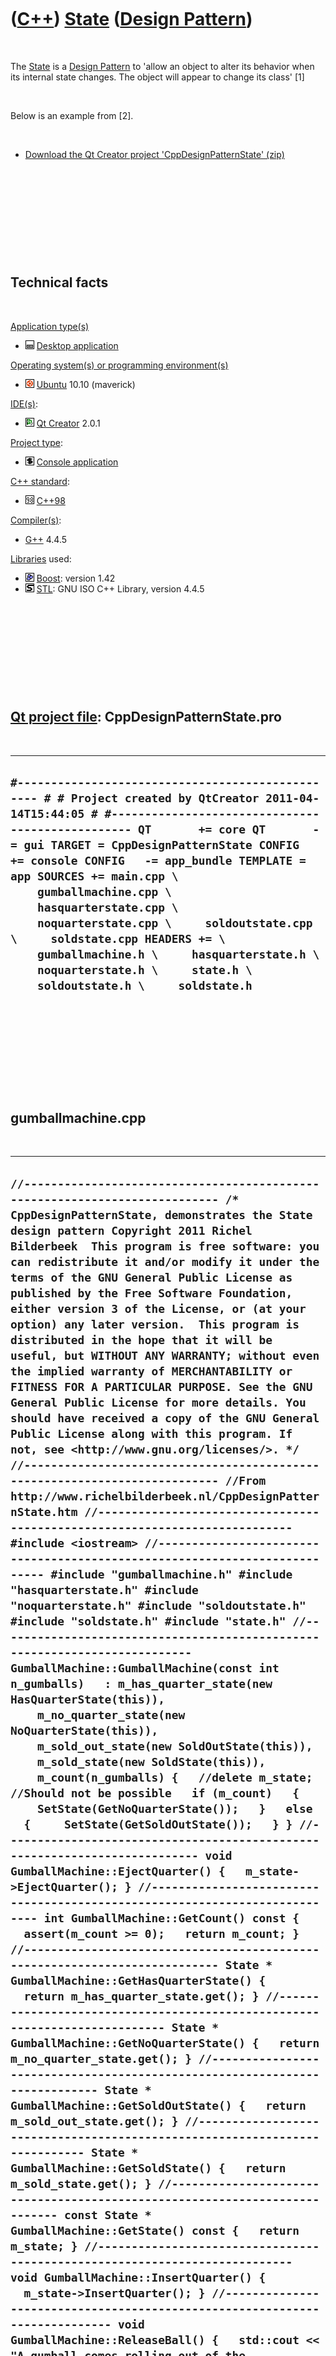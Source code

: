 
 

 

 

 

 

([C++](Cpp.md)) [State](CppDesignPatternState.md) ([Design Pattern](CppDesignPattern.md))
============================================================================================

 

The [State](CppDesignPatternState.md) is a [Design
Pattern](CppDesignPattern.md) to 'allow an object to alter its behavior
when its internal state changes. The object will appear to change its
class' \[1\]

 

Below is an example from \[2\].

 

-   [Download the Qt Creator project
    'CppDesignPatternState' (zip)](CppDesignPatternState.zip)

 

 

 

 

 

Technical facts
---------------

 

[Application type(s)](CppApplication.md)

-   ![Desktop](PicDesktop.png) [Desktop
    application](CppDesktopApplication.md)

[Operating system(s) or programming environment(s)](CppOs.md)

-   ![Ubuntu](PicUbuntu.png) [Ubuntu](CppUbuntu.md) 10.10 (maverick)

[IDE(s)](CppIde.md):

-   ![Qt Creator](PicQtCreator.png) [Qt Creator](CppQtCreator.md) 2.0.1

[Project type](CppQtProjectType.md):

-   ![console](PicConsole.png) [Console
    application](CppConsoleApplication.md)

[C++ standard](CppStandard.md):

-   ![C++98](PicCpp98.png) [C++98](Cpp98.md)

[Compiler(s)](CppCompiler.md):

-   [G++](CppGpp.md) 4.4.5

[Libraries](CppLibrary.md) used:

-   ![Boost](PicBoost.png) [Boost](CppBoost.md): version 1.42
-   ![STL](PicStl.png) [STL](CppStl.md): GNU ISO C++ Library, version
    4.4.5

 

 

 

 

 

[Qt project file](CppQtProjectFile.md): CppDesignPatternState.pro
------------------------------------------------------------------

 

  -----------------------------------------------------------------------------------------------------------------------------------------------------------------------------------------------------------------------------------------------------------------------------------------------------------------------------------------------------------------------------------------------------------------------------------------------------------------------------------------------------------------------------------------------------------------------------
  ` #------------------------------------------------- # # Project created by QtCreator 2011-04-14T15:44:05 # #------------------------------------------------- QT       += core QT       -= gui TARGET = CppDesignPatternState CONFIG   += console CONFIG   -= app_bundle TEMPLATE = app SOURCES += main.cpp \     gumballmachine.cpp \     hasquarterstate.cpp \     noquarterstate.cpp \     soldoutstate.cpp \     soldstate.cpp HEADERS += \     gumballmachine.h \     hasquarterstate.h \     noquarterstate.h \     state.h \     soldoutstate.h \     soldstate.h `
  -----------------------------------------------------------------------------------------------------------------------------------------------------------------------------------------------------------------------------------------------------------------------------------------------------------------------------------------------------------------------------------------------------------------------------------------------------------------------------------------------------------------------------------------------------------------------------

 

 

 

 

 

gumballmachine.cpp
------------------

 

  --------------------------------------------------------------------------------------------------------------------------------------------------------------------------------------------------------------------------------------------------------------------------------------------------------------------------------------------------------------------------------------------------------------------------------------------------------------------------------------------------------------------------------------------------------------------------------------------------------------------------------------------------------------------------------------------------------------------------------------------------------------------------------------------------------------------------------------------------------------------------------------------------------------------------------------------------------------------------------------------------------------------------------------------------------------------------------------------------------------------------------------------------------------------------------------------------------------------------------------------------------------------------------------------------------------------------------------------------------------------------------------------------------------------------------------------------------------------------------------------------------------------------------------------------------------------------------------------------------------------------------------------------------------------------------------------------------------------------------------------------------------------------------------------------------------------------------------------------------------------------------------------------------------------------------------------------------------------------------------------------------------------------------------------------------------------------------------------------------------------------------------------------------------------------------------------------------------------------------------------------------------------------------------------------------------------------------------------------------------------------------------------------------------------------------------------------------------------------------------------------------------------------------------------------------------------------------------------------------------------------------------------------------------------------------------------------------------------------------------------------------------------------------------------------------------------------------------------------------------------------------------------------------------------------------------------------------------------------------------------------------------------------------------------------------------------------------------------------------------------------------------------------------------------------------------------------------------------------------------------------------------------------------------------------------------------------------------------------------------------------------------------------------------------------------------------------------------------------------------------------------------------------------------------------------------------------------------------------------------------------------------------------------------------------------------------------------------------------------------------------------------------------------------------------------------------------------------------------------------------------------------------------------------------------------------------------------------------------------------------------------------------------------------------------------------------------------------------------------------------------------------------------------------------------------------------------------------------------------------------------------------------------------------------------------------------------------------------------------------------------------------------------------------------------------------------------------------------------------------------------------------------------------------------------------------------------------------------------------------------------------------------------------------------------------------------------------------------------------------------------------------
  ` //--------------------------------------------------------------------------- /* CppDesignPatternState, demonstrates the State design pattern Copyright 2011 Richel Bilderbeek  This program is free software: you can redistribute it and/or modify it under the terms of the GNU General Public License as published by the Free Software Foundation, either version 3 of the License, or (at your option) any later version.  This program is distributed in the hope that it will be useful, but WITHOUT ANY WARRANTY; without even the implied warranty of MERCHANTABILITY or FITNESS FOR A PARTICULAR PURPOSE. See the GNU General Public License for more details. You should have received a copy of the GNU General Public License along with this program. If not, see <http://www.gnu.org/licenses/>. */ //--------------------------------------------------------------------------- //From http://www.richelbilderbeek.nl/CppDesignPatternState.htm //--------------------------------------------------------------------------- #include <iostream> //--------------------------------------------------------------------------- #include "gumballmachine.h" #include "hasquarterstate.h" #include "noquarterstate.h" #include "soldoutstate.h" #include "soldstate.h" #include "state.h" //--------------------------------------------------------------------------- GumballMachine::GumballMachine(const int n_gumballs)   : m_has_quarter_state(new HasQuarterState(this)),     m_no_quarter_state(new NoQuarterState(this)),     m_sold_out_state(new SoldOutState(this)),     m_sold_state(new SoldState(this)),     m_count(n_gumballs) {   //delete m_state; //Should not be possible   if (m_count)   {     SetState(GetNoQuarterState());   }   else   {     SetState(GetSoldOutState());   } } //--------------------------------------------------------------------------- void GumballMachine::EjectQuarter() {   m_state->EjectQuarter(); } //--------------------------------------------------------------------------- int GumballMachine::GetCount() const {   assert(m_count >= 0);   return m_count; } //--------------------------------------------------------------------------- State * GumballMachine::GetHasQuarterState() {   return m_has_quarter_state.get(); } //--------------------------------------------------------------------------- State * GumballMachine::GetNoQuarterState() {   return m_no_quarter_state.get(); } //--------------------------------------------------------------------------- State * GumballMachine::GetSoldOutState() {   return m_sold_out_state.get(); } //--------------------------------------------------------------------------- State * GumballMachine::GetSoldState() {   return m_sold_state.get(); } //--------------------------------------------------------------------------- const State * GumballMachine::GetState() const {   return m_state; } //--------------------------------------------------------------------------- void GumballMachine::InsertQuarter() {   m_state->InsertQuarter(); } //--------------------------------------------------------------------------- void GumballMachine::ReleaseBall() {   std::cout << "A gumball comes rolling out of the solt...\n";   --m_count;   assert(m_count >= 0); } //--------------------------------------------------------------------------- void GumballMachine::SetState(State * const state) {   assert(state);   //No need to delete the old m_state, this is done   //by the boost::scoped_ptr's   m_state = state; } //--------------------------------------------------------------------------- void GumballMachine::TurnCrank() {   m_state->TurnCrank(); } //--------------------------------------------------------------------------- std::ostream& operator<<(std::ostream& os, const GumballMachine& gumballMachine) {   os     << "Mighty Gumball, Inc.\n"     << "C++-enabled Standing Gumball Model #2004\n"     << "Inventory: " << gumballMachine.GetCount()     << " gumballs\n"     << gumballMachine.GetState()->GetDescription()     << '\n';   return os; } //--------------------------------------------------------------------------- std::ostream& operator<<(std::ostream& os, const GumballMachine * const gumballMachine) {   assert(gumballMachine);   return operator<<(os,*gumballMachine); } //--------------------------------------------------------------------------- std::ostream& operator<<(std::ostream& os, const boost::scoped_ptr<GumballMachine>& gumballMachine) {   assert(gumballMachine);   return operator<<(os,gumballMachine.get()); } //---------------------------------------------------------------------------  `
  --------------------------------------------------------------------------------------------------------------------------------------------------------------------------------------------------------------------------------------------------------------------------------------------------------------------------------------------------------------------------------------------------------------------------------------------------------------------------------------------------------------------------------------------------------------------------------------------------------------------------------------------------------------------------------------------------------------------------------------------------------------------------------------------------------------------------------------------------------------------------------------------------------------------------------------------------------------------------------------------------------------------------------------------------------------------------------------------------------------------------------------------------------------------------------------------------------------------------------------------------------------------------------------------------------------------------------------------------------------------------------------------------------------------------------------------------------------------------------------------------------------------------------------------------------------------------------------------------------------------------------------------------------------------------------------------------------------------------------------------------------------------------------------------------------------------------------------------------------------------------------------------------------------------------------------------------------------------------------------------------------------------------------------------------------------------------------------------------------------------------------------------------------------------------------------------------------------------------------------------------------------------------------------------------------------------------------------------------------------------------------------------------------------------------------------------------------------------------------------------------------------------------------------------------------------------------------------------------------------------------------------------------------------------------------------------------------------------------------------------------------------------------------------------------------------------------------------------------------------------------------------------------------------------------------------------------------------------------------------------------------------------------------------------------------------------------------------------------------------------------------------------------------------------------------------------------------------------------------------------------------------------------------------------------------------------------------------------------------------------------------------------------------------------------------------------------------------------------------------------------------------------------------------------------------------------------------------------------------------------------------------------------------------------------------------------------------------------------------------------------------------------------------------------------------------------------------------------------------------------------------------------------------------------------------------------------------------------------------------------------------------------------------------------------------------------------------------------------------------------------------------------------------------------------------------------------------------------------------------------------------------------------------------------------------------------------------------------------------------------------------------------------------------------------------------------------------------------------------------------------------------------------------------------------------------------------------------------------------------------------------------------------------------------------------------------------------------------------------------------------------------

 

 

 

 

 

gumballmachine.h
----------------

 

  ------------------------------------------------------------------------------------------------------------------------------------------------------------------------------------------------------------------------------------------------------------------------------------------------------------------------------------------------------------------------------------------------------------------------------------------------------------------------------------------------------------------------------------------------------------------------------------------------------------------------------------------------------------------------------------------------------------------------------------------------------------------------------------------------------------------------------------------------------------------------------------------------------------------------------------------------------------------------------------------------------------------------------------------------------------------------------------------------------------------------------------------------------------------------------------------------------------------------------------------------------------------------------------------------------------------------------------------------------------------------------------------------------------------------------------------------------------------------------------------------------------------------------------------------------------------------------------------------------------------------------------------------------------------------------------------------------------------------------------------------------------------------------------------------------------------------------------------------------------------------------------------------------------------------------------------------------------------------------------------------------------------------------------------------------------------------------------------------------------------------------------------------------------------------------------------------------------------------------------------------------------------------------------------------------------------------------------------------------------------------------------------------------------------------------------------------------------------------------------------------------------------------------------------------------------------------------------------------------------------------------------------------------------------------------------------------------------------------------------------------------------------------------------------------------------------------------------------------------------------------------------------------------------------
  ` //--------------------------------------------------------------------------- /* CppDesignPatternState, demonstrates the State design pattern Copyright 2011 Richel Bilderbeek  This program is free software: you can redistribute it and/or modify it under the terms of the GNU General Public License as published by the Free Software Foundation, either version 3 of the License, or (at your option) any later version.  This program is distributed in the hope that it will be useful, but WITHOUT ANY WARRANTY; without even the implied warranty of MERCHANTABILITY or FITNESS FOR A PARTICULAR PURPOSE. See the GNU General Public License for more details. You should have received a copy of the GNU General Public License along with this program. If not, see <http://www.gnu.org/licenses/>. */ //--------------------------------------------------------------------------- //From http://www.richelbilderbeek.nl/CppDesignPatternState.htm //--------------------------------------------------------------------------- #ifndef GUMBALLMACHINE_H #define GUMBALLMACHINE_H //--------------------------------------------------------------------------- #include <iosfwd> //--------------------------------------------------------------------------- #include <boost/checked_delete.hpp> #include <boost/scoped_ptr.hpp> //--------------------------------------------------------------------------- struct State; //--------------------------------------------------------------------------- struct GumballMachine {   GumballMachine(const int n_gumballs = 0);    void EjectQuarter();   void InsertQuarter();   void TurnCrank();   void ReleaseBall();    int GetCount() const;    //State machinery   State * GetNoQuarterState();   State * GetHasQuarterState();   State * GetSoldOutState();   State * GetSoldState();   const State * GetState() const;   void SetState(State * const state);    private:   virtual ~GumballMachine() {}   //Do not forget the template brackets, as stated in   //Herb Sutter. Exceptional C++ style. 2005. ISBN: 0-201-76042-8. Item 8: 'Befriending templates'.   friend void boost::checked_delete<>(GumballMachine* x);    boost::scoped_ptr<State> m_has_quarter_state;   boost::scoped_ptr<State> m_no_quarter_state;   boost::scoped_ptr<State> m_sold_out_state;   boost::scoped_ptr<State> m_sold_state;   State * m_state;   int m_count; }; //--------------------------------------------------------------------------- std::ostream& operator<<(std::ostream& os, const GumballMachine& gumballMachine); std::ostream& operator<<(std::ostream& os, const GumballMachine * const gumballMachine); std::ostream& operator<<(std::ostream& os, const boost::scoped_ptr<GumballMachine>& gumballMachine); //--------------------------------------------------------------------------- #endif // GUMBALLMACHINE_H `
  ------------------------------------------------------------------------------------------------------------------------------------------------------------------------------------------------------------------------------------------------------------------------------------------------------------------------------------------------------------------------------------------------------------------------------------------------------------------------------------------------------------------------------------------------------------------------------------------------------------------------------------------------------------------------------------------------------------------------------------------------------------------------------------------------------------------------------------------------------------------------------------------------------------------------------------------------------------------------------------------------------------------------------------------------------------------------------------------------------------------------------------------------------------------------------------------------------------------------------------------------------------------------------------------------------------------------------------------------------------------------------------------------------------------------------------------------------------------------------------------------------------------------------------------------------------------------------------------------------------------------------------------------------------------------------------------------------------------------------------------------------------------------------------------------------------------------------------------------------------------------------------------------------------------------------------------------------------------------------------------------------------------------------------------------------------------------------------------------------------------------------------------------------------------------------------------------------------------------------------------------------------------------------------------------------------------------------------------------------------------------------------------------------------------------------------------------------------------------------------------------------------------------------------------------------------------------------------------------------------------------------------------------------------------------------------------------------------------------------------------------------------------------------------------------------------------------------------------------------------------------------------------------------------------

 

 

 

 

 

hasquarterstate.cpp
-------------------

 

  ----------------------------------------------------------------------------------------------------------------------------------------------------------------------------------------------------------------------------------------------------------------------------------------------------------------------------------------------------------------------------------------------------------------------------------------------------------------------------------------------------------------------------------------------------------------------------------------------------------------------------------------------------------------------------------------------------------------------------------------------------------------------------------------------------------------------------------------------------------------------------------------------------------------------------------------------------------------------------------------------------------------------------------------------------------------------------------------------------------------------------------------------------------------------------------------------------------------------------------------------------------------------------------------------------------------------------------------------------------------------------------------------------------------------------------------------------------------------------------------------------------------------------------------------------------------------------------------------------------------------------------------------------------------------------------------------------------------------------------------------------------------------------------------------------------------------------------------------------------------------------------------------------------------------------------------------------------------------------------------------------------------------------------------------------------------------------------------------------------------------------------------------------------------------------------------------------------------------------------------------------------------------------------------------------------------------------------------------------------------------------------------------------------------------------------------------------------------------------------------------------------------------------------------------------------------------------------------------------------------------------------------------------
  ` //--------------------------------------------------------------------------- /* CppDesignPatternState, demonstrates the State design pattern Copyright 2011 Richel Bilderbeek  This program is free software: you can redistribute it and/or modify it under the terms of the GNU General Public License as published by the Free Software Foundation, either version 3 of the License, or (at your option) any later version.  This program is distributed in the hope that it will be useful, but WITHOUT ANY WARRANTY; without even the implied warranty of MERCHANTABILITY or FITNESS FOR A PARTICULAR PURPOSE. See the GNU General Public License for more details. You should have received a copy of the GNU General Public License along with this program. If not, see <http://www.gnu.org/licenses/>. */ //--------------------------------------------------------------------------- //From http://www.richelbilderbeek.nl/CppDesignPatternState.htm //--------------------------------------------------------------------------- #include <cassert> #include <iostream> //--------------------------------------------------------------------------- #include "gumballmachine.h" #include "hasquarterstate.h" //--------------------------------------------------------------------------- HasQuarterState::HasQuarterState(GumballMachine * gummballMachine)   : m_gumballMachine(gummballMachine) {   assert(m_gumballMachine);   //delete m_gumballMachine; //Should not be possible } //--------------------------------------------------------------------------- void HasQuarterState::Dispense() {   std::cout << "No gummball dispensed\n"; } //--------------------------------------------------------------------------- void HasQuarterState::EjectQuarter() {   std::cout << "Quarter returned\n";   //Change the state   m_gumballMachine->SetState(     m_gumballMachine->GetNoQuarterState()); } //--------------------------------------------------------------------------- const std::string HasQuarterState::GetDescription() const {   return "The machine has had a quarter inserted"; } //--------------------------------------------------------------------------- void HasQuarterState::InsertQuarter() {   std::cout << "You can insert another quarter\n"; } //--------------------------------------------------------------------------- void HasQuarterState::TurnCrank() {   std::cout << "You turned...\n";   //Change the state   m_gumballMachine->SetState(     m_gumballMachine->GetSoldState()); } //--------------------------------------------------------------------------- `
  ----------------------------------------------------------------------------------------------------------------------------------------------------------------------------------------------------------------------------------------------------------------------------------------------------------------------------------------------------------------------------------------------------------------------------------------------------------------------------------------------------------------------------------------------------------------------------------------------------------------------------------------------------------------------------------------------------------------------------------------------------------------------------------------------------------------------------------------------------------------------------------------------------------------------------------------------------------------------------------------------------------------------------------------------------------------------------------------------------------------------------------------------------------------------------------------------------------------------------------------------------------------------------------------------------------------------------------------------------------------------------------------------------------------------------------------------------------------------------------------------------------------------------------------------------------------------------------------------------------------------------------------------------------------------------------------------------------------------------------------------------------------------------------------------------------------------------------------------------------------------------------------------------------------------------------------------------------------------------------------------------------------------------------------------------------------------------------------------------------------------------------------------------------------------------------------------------------------------------------------------------------------------------------------------------------------------------------------------------------------------------------------------------------------------------------------------------------------------------------------------------------------------------------------------------------------------------------------------------------------------------------------------------

 

 

 

 

 

hasquarterstate.h
-----------------

 

  -----------------------------------------------------------------------------------------------------------------------------------------------------------------------------------------------------------------------------------------------------------------------------------------------------------------------------------------------------------------------------------------------------------------------------------------------------------------------------------------------------------------------------------------------------------------------------------------------------------------------------------------------------------------------------------------------------------------------------------------------------------------------------------------------------------------------------------------------------------------------------------------------------------------------------------------------------------------------------------------------------------------------------------------------------------------------------------------------------------------------------------------------------------------------------------------------------------------------------------------------------------------------------------------------------------------------------------------------------------------------------------------------------------------------------------------------------------------------------------------------------------------------------------------------------------------------------------------------------------------------------------------------------------------------------------------------------------------------------------------------------------------------------------------
  ` //--------------------------------------------------------------------------- /* CppDesignPatternState, demonstrates the State design pattern Copyright 2011 Richel Bilderbeek  This program is free software: you can redistribute it and/or modify it under the terms of the GNU General Public License as published by the Free Software Foundation, either version 3 of the License, or (at your option) any later version.  This program is distributed in the hope that it will be useful, but WITHOUT ANY WARRANTY; without even the implied warranty of MERCHANTABILITY or FITNESS FOR A PARTICULAR PURPOSE. See the GNU General Public License for more details. You should have received a copy of the GNU General Public License along with this program. If not, see <http://www.gnu.org/licenses/>. */ //--------------------------------------------------------------------------- //From http://www.richelbilderbeek.nl/CppDesignPatternState.htm //--------------------------------------------------------------------------- #ifndef HASQUARTERSTATE_H #define HASQUARTERSTATE_H //--------------------------------------------------------------------------- #include "state.h" //--------------------------------------------------------------------------- struct GumballMachine; //--------------------------------------------------------------------------- struct HasQuarterState : public State {   HasQuarterState(GumballMachine * gummballMachine);   void Dispense();   void EjectQuarter();   const std::string GetDescription() const;   void InsertQuarter();   void TurnCrank();    GumballMachine * const m_gumballMachine; }; //--------------------------------------------------------------------------- #endif // HASQUARTERSTATE_H `
  -----------------------------------------------------------------------------------------------------------------------------------------------------------------------------------------------------------------------------------------------------------------------------------------------------------------------------------------------------------------------------------------------------------------------------------------------------------------------------------------------------------------------------------------------------------------------------------------------------------------------------------------------------------------------------------------------------------------------------------------------------------------------------------------------------------------------------------------------------------------------------------------------------------------------------------------------------------------------------------------------------------------------------------------------------------------------------------------------------------------------------------------------------------------------------------------------------------------------------------------------------------------------------------------------------------------------------------------------------------------------------------------------------------------------------------------------------------------------------------------------------------------------------------------------------------------------------------------------------------------------------------------------------------------------------------------------------------------------------------------------------------------------------------------

 

 

 

 

 

main.cpp
--------

 

  ----------------------------------------------------------------------------------------------------------------------------------------------------------------------------------------------------------------------------------------------------------------------------------------------------------------------------------------------------------------------------------------------------------------------------------------------------------------------------------------------------------------------------------------------------------------------------------------------------------------------------------------------------------------------------------------------------------------------------------------------------------------------------------------------------------------------------------------------------------------------------------------------------------------------------------------------------------------------------------------------------------------------------------------------------------------------------------------------------------------------------------------------------------------------------------------------------------------------------------------------------------------------------------------------------------------------------------------------------------------------------------------------------------------------------------------------------------------------------------------------------------------------------------------------------------------------------------------------------------------------------------------------------------------------------------------------------------------------------------------------------------------------------------------------------------------------------------------------------------------------------------------------------------------------------------------------------------------------------------------------------------------------------------------------------
  ` //--------------------------------------------------------------------------- /* CppDesignPatternState, demonstrates the State design pattern Copyright 2011 Richel Bilderbeek  This program is free software: you can redistribute it and/or modify it under the terms of the GNU General Public License as published by the Free Software Foundation, either version 3 of the License, or (at your option) any later version.  This program is distributed in the hope that it will be useful, but WITHOUT ANY WARRANTY; without even the implied warranty of MERCHANTABILITY or FITNESS FOR A PARTICULAR PURPOSE. See the GNU General Public License for more details. You should have received a copy of the GNU General Public License along with this program. If not, see <http://www.gnu.org/licenses/>. */ //--------------------------------------------------------------------------- //From http://www.richelbilderbeek.nl/CppDesignPatternState.htm //--------------------------------------------------------------------------- #include <cassert> #include <iostream> //--------------------------------------------------------------------------- #include <boost/scoped_ptr.hpp> //--------------------------------------------------------------------------- #include "state.h" #include "gumballmachine.h" //--------------------------------------------------------------------------- int main() {   boost::scoped_ptr<GumballMachine> gumballMachine(     new GumballMachine(5));    //delete gumballMachine.get(); //Should not be possible   assert(gumballMachine);    std::cout << '\n' << gumballMachine << '\n';    gumballMachine->InsertQuarter();   gumballMachine->TurnCrank();    std::cout << '\n' << gumballMachine << '\n';    gumballMachine->InsertQuarter();   gumballMachine->TurnCrank();   gumballMachine->InsertQuarter();   gumballMachine->TurnCrank();    std::cout << '\n' << gumballMachine << '\n'; } //---------------------------------------------------------------------------  `
  ----------------------------------------------------------------------------------------------------------------------------------------------------------------------------------------------------------------------------------------------------------------------------------------------------------------------------------------------------------------------------------------------------------------------------------------------------------------------------------------------------------------------------------------------------------------------------------------------------------------------------------------------------------------------------------------------------------------------------------------------------------------------------------------------------------------------------------------------------------------------------------------------------------------------------------------------------------------------------------------------------------------------------------------------------------------------------------------------------------------------------------------------------------------------------------------------------------------------------------------------------------------------------------------------------------------------------------------------------------------------------------------------------------------------------------------------------------------------------------------------------------------------------------------------------------------------------------------------------------------------------------------------------------------------------------------------------------------------------------------------------------------------------------------------------------------------------------------------------------------------------------------------------------------------------------------------------------------------------------------------------------------------------------------------------

 

 

 

 

 

noquarterstate.cpp
------------------

 

  --------------------------------------------------------------------------------------------------------------------------------------------------------------------------------------------------------------------------------------------------------------------------------------------------------------------------------------------------------------------------------------------------------------------------------------------------------------------------------------------------------------------------------------------------------------------------------------------------------------------------------------------------------------------------------------------------------------------------------------------------------------------------------------------------------------------------------------------------------------------------------------------------------------------------------------------------------------------------------------------------------------------------------------------------------------------------------------------------------------------------------------------------------------------------------------------------------------------------------------------------------------------------------------------------------------------------------------------------------------------------------------------------------------------------------------------------------------------------------------------------------------------------------------------------------------------------------------------------------------------------------------------------------------------------------------------------------------------------------------------------------------------------------------------------------------------------------------------------------------------------------------------------------------------------------------------------------------------------------------------------------------------------------------------------------------------------------------------------------------------------------------------------------------------------------------------------------------------------------------------------------------------------------------------------------------------------------------------------------------------------------------------------------------------------------------------------------------------------------------------------------------------------------------------------------------------------------------------------------
  ` //--------------------------------------------------------------------------- /* CppDesignPatternState, demonstrates the State design pattern Copyright 2011 Richel Bilderbeek  This program is free software: you can redistribute it and/or modify it under the terms of the GNU General Public License as published by the Free Software Foundation, either version 3 of the License, or (at your option) any later version.  This program is distributed in the hope that it will be useful, but WITHOUT ANY WARRANTY; without even the implied warranty of MERCHANTABILITY or FITNESS FOR A PARTICULAR PURPOSE. See the GNU General Public License for more details. You should have received a copy of the GNU General Public License along with this program. If not, see <http://www.gnu.org/licenses/>. */ //--------------------------------------------------------------------------- //From http://www.richelbilderbeek.nl/CppDesignPatternState.htm //--------------------------------------------------------------------------- #include <cassert> #include <iostream> //--------------------------------------------------------------------------- #include "gumballmachine.h" #include "noquarterstate.h" //--------------------------------------------------------------------------- NoQuarterState::NoQuarterState(GumballMachine * gummballMachine)   : m_gumballMachine(gummballMachine) {   assert(m_gumballMachine);   //delete m_gumballMachine; //Should not be possible } //--------------------------------------------------------------------------- void NoQuarterState::Dispense() {   std::cout << "You need to pay first\n"; } //--------------------------------------------------------------------------- void NoQuarterState::EjectQuarter() {   std::cout << "You haven\'t inserted a quarter\n"; } //--------------------------------------------------------------------------- const std::string NoQuarterState::GetDescription() const {   return "The gumballmachine has gumballs in it, but no quarter inserted"; } //--------------------------------------------------------------------------- void NoQuarterState::InsertQuarter() {   std::cout << "You inserted a quarter\n";   //Change the state   m_gumballMachine->SetState(     m_gumballMachine->GetHasQuarterState()); } //--------------------------------------------------------------------------- void NoQuarterState::TurnCrank() {   std::cout << "You turned, but there\'s no quarter\n"; } //--------------------------------------------------------------------------- `
  --------------------------------------------------------------------------------------------------------------------------------------------------------------------------------------------------------------------------------------------------------------------------------------------------------------------------------------------------------------------------------------------------------------------------------------------------------------------------------------------------------------------------------------------------------------------------------------------------------------------------------------------------------------------------------------------------------------------------------------------------------------------------------------------------------------------------------------------------------------------------------------------------------------------------------------------------------------------------------------------------------------------------------------------------------------------------------------------------------------------------------------------------------------------------------------------------------------------------------------------------------------------------------------------------------------------------------------------------------------------------------------------------------------------------------------------------------------------------------------------------------------------------------------------------------------------------------------------------------------------------------------------------------------------------------------------------------------------------------------------------------------------------------------------------------------------------------------------------------------------------------------------------------------------------------------------------------------------------------------------------------------------------------------------------------------------------------------------------------------------------------------------------------------------------------------------------------------------------------------------------------------------------------------------------------------------------------------------------------------------------------------------------------------------------------------------------------------------------------------------------------------------------------------------------------------------------------------------------------

 

 

 

 

 

noquarterstate.h
----------------

 

  ------------------------------------------------------------------------------------------------------------------------------------------------------------------------------------------------------------------------------------------------------------------------------------------------------------------------------------------------------------------------------------------------------------------------------------------------------------------------------------------------------------------------------------------------------------------------------------------------------------------------------------------------------------------------------------------------------------------------------------------------------------------------------------------------------------------------------------------------------------------------------------------------------------------------------------------------------------------------------------------------------------------------------------------------------------------------------------------------------------------------------------------------------------------------------------------------------------------------------------------------------------------------------------------------------------------------------------------------------------------------------------------------------------------------------------------------------------------------------------------------------------------------------------------------------------------------------------------------------------------------------------------------------------------------------------------------------------------------------------------------------------------------------------
  ` //--------------------------------------------------------------------------- /* CppDesignPatternState, demonstrates the State design pattern Copyright 2011 Richel Bilderbeek  This program is free software: you can redistribute it and/or modify it under the terms of the GNU General Public License as published by the Free Software Foundation, either version 3 of the License, or (at your option) any later version.  This program is distributed in the hope that it will be useful, but WITHOUT ANY WARRANTY; without even the implied warranty of MERCHANTABILITY or FITNESS FOR A PARTICULAR PURPOSE. See the GNU General Public License for more details. You should have received a copy of the GNU General Public License along with this program. If not, see <http://www.gnu.org/licenses/>. */ //--------------------------------------------------------------------------- //From http://www.richelbilderbeek.nl/CppDesignPatternState.htm //--------------------------------------------------------------------------- #ifndef NOQUARTERSTATE_H #define NOQUARTERSTATE_H //--------------------------------------------------------------------------- #include "state.h" //--------------------------------------------------------------------------- struct GumballMachine; //--------------------------------------------------------------------------- struct NoQuarterState : public State {   NoQuarterState(GumballMachine * gummballMachine);   void Dispense();   void EjectQuarter();   const std::string GetDescription() const;   void InsertQuarter();   void TurnCrank();    GumballMachine * const m_gumballMachine; }; //--------------------------------------------------------------------------- #endif // NOQUARTERSTATE_H `
  ------------------------------------------------------------------------------------------------------------------------------------------------------------------------------------------------------------------------------------------------------------------------------------------------------------------------------------------------------------------------------------------------------------------------------------------------------------------------------------------------------------------------------------------------------------------------------------------------------------------------------------------------------------------------------------------------------------------------------------------------------------------------------------------------------------------------------------------------------------------------------------------------------------------------------------------------------------------------------------------------------------------------------------------------------------------------------------------------------------------------------------------------------------------------------------------------------------------------------------------------------------------------------------------------------------------------------------------------------------------------------------------------------------------------------------------------------------------------------------------------------------------------------------------------------------------------------------------------------------------------------------------------------------------------------------------------------------------------------------------------------------------------------------

 

 

 

 

 

soldoutstate.cpp
----------------

 

  ---------------------------------------------------------------------------------------------------------------------------------------------------------------------------------------------------------------------------------------------------------------------------------------------------------------------------------------------------------------------------------------------------------------------------------------------------------------------------------------------------------------------------------------------------------------------------------------------------------------------------------------------------------------------------------------------------------------------------------------------------------------------------------------------------------------------------------------------------------------------------------------------------------------------------------------------------------------------------------------------------------------------------------------------------------------------------------------------------------------------------------------------------------------------------------------------------------------------------------------------------------------------------------------------------------------------------------------------------------------------------------------------------------------------------------------------------------------------------------------------------------------------------------------------------------------------------------------------------------------------------------------------------------------------------------------------------------------------------------------------------------------------------------------------------------------------------------------------------------------------------------------------------------------------------------------------------------------------------------------------------------------------------------------------------------------------------------------------------------------------------------------------------------------------------------------------------------------------------------------------------------------------------------------------------------------------------------------------------------------------------------------------------------------------------------------------------------------------------------------------------------------------------------------------------------------------------------
  ` //--------------------------------------------------------------------------- /* CppDesignPatternState, demonstrates the State design pattern Copyright 2011 Richel Bilderbeek  This program is free software: you can redistribute it and/or modify it under the terms of the GNU General Public License as published by the Free Software Foundation, either version 3 of the License, or (at your option) any later version.  This program is distributed in the hope that it will be useful, but WITHOUT ANY WARRANTY; without even the implied warranty of MERCHANTABILITY or FITNESS FOR A PARTICULAR PURPOSE. See the GNU General Public License for more details. You should have received a copy of the GNU General Public License along with this program. If not, see <http://www.gnu.org/licenses/>. */ //--------------------------------------------------------------------------- //From http://www.richelbilderbeek.nl/CppDesignPatternState.htm //--------------------------------------------------------------------------- #include <cassert> #include <iostream> //--------------------------------------------------------------------------- #include "gumballmachine.h" #include "soldoutstate.h" //--------------------------------------------------------------------------- SoldOutState::SoldOutState(GumballMachine * gummballMachine)   : m_gumballMachine(gummballMachine) {   assert(m_gumballMachine);   //delete m_gumballMachine; //Should not be possible } //--------------------------------------------------------------------------- void SoldOutState::Dispense() {   std::cout << "You need to pay first\n"; } //--------------------------------------------------------------------------- void SoldOutState::EjectQuarter() {   std::cout << "You haven\'t inserted a quarter\n"; } //--------------------------------------------------------------------------- const std::string SoldOutState::GetDescription() const {   return "The gumballmachine is empty and has no quarter inserted"; } //--------------------------------------------------------------------------- void SoldOutState::InsertQuarter() {   std::cout << "You inserted a quarter\n";   //Change the state   m_gumballMachine->SetState(     m_gumballMachine->GetHasQuarterState()); } //--------------------------------------------------------------------------- void SoldOutState::TurnCrank() {   std::cout << "You turned, but there\'s no quarter\n"; } //--------------------------------------------------------------------------- `
  ---------------------------------------------------------------------------------------------------------------------------------------------------------------------------------------------------------------------------------------------------------------------------------------------------------------------------------------------------------------------------------------------------------------------------------------------------------------------------------------------------------------------------------------------------------------------------------------------------------------------------------------------------------------------------------------------------------------------------------------------------------------------------------------------------------------------------------------------------------------------------------------------------------------------------------------------------------------------------------------------------------------------------------------------------------------------------------------------------------------------------------------------------------------------------------------------------------------------------------------------------------------------------------------------------------------------------------------------------------------------------------------------------------------------------------------------------------------------------------------------------------------------------------------------------------------------------------------------------------------------------------------------------------------------------------------------------------------------------------------------------------------------------------------------------------------------------------------------------------------------------------------------------------------------------------------------------------------------------------------------------------------------------------------------------------------------------------------------------------------------------------------------------------------------------------------------------------------------------------------------------------------------------------------------------------------------------------------------------------------------------------------------------------------------------------------------------------------------------------------------------------------------------------------------------------------------------------

 

 

 

 

 

soldoutstate.h
--------------

 

  --------------------------------------------------------------------------------------------------------------------------------------------------------------------------------------------------------------------------------------------------------------------------------------------------------------------------------------------------------------------------------------------------------------------------------------------------------------------------------------------------------------------------------------------------------------------------------------------------------------------------------------------------------------------------------------------------------------------------------------------------------------------------------------------------------------------------------------------------------------------------------------------------------------------------------------------------------------------------------------------------------------------------------------------------------------------------------------------------------------------------------------------------------------------------------------------------------------------------------------------------------------------------------------------------------------------------------------------------------------------------------------------------------------------------------------------------------------------------------------------------------------------------------------------------------------------------------------------------------------------------------------------------------------------------------------------------------------------------------------------------------------------------
  ` //--------------------------------------------------------------------------- /* CppDesignPatternState, demonstrates the State design pattern Copyright 2011 Richel Bilderbeek  This program is free software: you can redistribute it and/or modify it under the terms of the GNU General Public License as published by the Free Software Foundation, either version 3 of the License, or (at your option) any later version.  This program is distributed in the hope that it will be useful, but WITHOUT ANY WARRANTY; without even the implied warranty of MERCHANTABILITY or FITNESS FOR A PARTICULAR PURPOSE. See the GNU General Public License for more details. You should have received a copy of the GNU General Public License along with this program. If not, see <http://www.gnu.org/licenses/>. */ //--------------------------------------------------------------------------- //From http://www.richelbilderbeek.nl/CppDesignPatternState.htm //--------------------------------------------------------------------------- #ifndef SOLDOUTSTATE_H #define SOLDOUTSTATE_H //--------------------------------------------------------------------------- #include "state.h" //--------------------------------------------------------------------------- struct GumballMachine; //--------------------------------------------------------------------------- struct SoldOutState : public State {   SoldOutState(GumballMachine * gummballMachine);   void Dispense();   void EjectQuarter();   const std::string GetDescription() const;   void InsertQuarter();   void TurnCrank();    GumballMachine * const m_gumballMachine; }; //--------------------------------------------------------------------------- #endif // SOLDOUTSTATE_H `
  --------------------------------------------------------------------------------------------------------------------------------------------------------------------------------------------------------------------------------------------------------------------------------------------------------------------------------------------------------------------------------------------------------------------------------------------------------------------------------------------------------------------------------------------------------------------------------------------------------------------------------------------------------------------------------------------------------------------------------------------------------------------------------------------------------------------------------------------------------------------------------------------------------------------------------------------------------------------------------------------------------------------------------------------------------------------------------------------------------------------------------------------------------------------------------------------------------------------------------------------------------------------------------------------------------------------------------------------------------------------------------------------------------------------------------------------------------------------------------------------------------------------------------------------------------------------------------------------------------------------------------------------------------------------------------------------------------------------------------------------------------------------------

 

 

 

 

 

soldstate.cpp
-------------

 

  ----------------------------------------------------------------------------------------------------------------------------------------------------------------------------------------------------------------------------------------------------------------------------------------------------------------------------------------------------------------------------------------------------------------------------------------------------------------------------------------------------------------------------------------------------------------------------------------------------------------------------------------------------------------------------------------------------------------------------------------------------------------------------------------------------------------------------------------------------------------------------------------------------------------------------------------------------------------------------------------------------------------------------------------------------------------------------------------------------------------------------------------------------------------------------------------------------------------------------------------------------------------------------------------------------------------------------------------------------------------------------------------------------------------------------------------------------------------------------------------------------------------------------------------------------------------------------------------------------------------------------------------------------------------------------------------------------------------------------------------------------------------------------------------------------------------------------------------------------------------------------------------------------------------------------------------------------------------------------------------------------------------------------------------------------------------------------------------------------------------------------------------------------------------------------------------------------------------------------------------------------------------------------------------------------------------------------------------------------------------------------------------------------------------------------------------------------------------------------------------------------------------------------------------------------------------------------------------------------------------------------------------------------------------------------------------------------------------------------------------------------------------------------------------------------------
  ` //--------------------------------------------------------------------------- /* CppDesignPatternState, demonstrates the State design pattern Copyright 2011 Richel Bilderbeek  This program is free software: you can redistribute it and/or modify it under the terms of the GNU General Public License as published by the Free Software Foundation, either version 3 of the License, or (at your option) any later version.  This program is distributed in the hope that it will be useful, but WITHOUT ANY WARRANTY; without even the implied warranty of MERCHANTABILITY or FITNESS FOR A PARTICULAR PURPOSE. See the GNU General Public License for more details. You should have received a copy of the GNU General Public License along with this program. If not, see <http://www.gnu.org/licenses/>. */ //--------------------------------------------------------------------------- //From http://www.richelbilderbeek.nl/CppDesignPatternState.htm //--------------------------------------------------------------------------- #include <cassert> #include <iostream> //--------------------------------------------------------------------------- #include "gumballmachine.h" #include "soldstate.h" //--------------------------------------------------------------------------- SoldState::SoldState(GumballMachine * gummballMachine)   : m_gumballMachine(gummballMachine) {   assert(m_gumballMachine);   //delete m_gumballMachine; //Should not be possible } //--------------------------------------------------------------------------- void SoldState::Dispense() {   m_gumballMachine->ReleaseBall();   if (m_gumballMachine->GetCount() > 0)   {     //Change the state     m_gumballMachine->SetState(       m_gumballMachine->GetNoQuarterState());   }   else   {     std::cout << "Oops, out of gumballs\n";     //Change the state     m_gumballMachine->SetState(       m_gumballMachine->GetSoldOutState());   }  } //--------------------------------------------------------------------------- void SoldState::EjectQuarter() {   std::cout << "Sorry, you already turned the crank\n"; } //--------------------------------------------------------------------------- const std::string SoldState::GetDescription() const {   return "The gumballmachine has a gumball lying in its slot"; } //--------------------------------------------------------------------------- void SoldState::InsertQuarter() {   std::cout << "Please wait, we\'re already giving you a gumball\n"; } //--------------------------------------------------------------------------- void SoldState::TurnCrank() {   std::cout << "Turning twice doesn\'t get you another gumball\n"; } //--------------------------------------------------------------------------- `
  ----------------------------------------------------------------------------------------------------------------------------------------------------------------------------------------------------------------------------------------------------------------------------------------------------------------------------------------------------------------------------------------------------------------------------------------------------------------------------------------------------------------------------------------------------------------------------------------------------------------------------------------------------------------------------------------------------------------------------------------------------------------------------------------------------------------------------------------------------------------------------------------------------------------------------------------------------------------------------------------------------------------------------------------------------------------------------------------------------------------------------------------------------------------------------------------------------------------------------------------------------------------------------------------------------------------------------------------------------------------------------------------------------------------------------------------------------------------------------------------------------------------------------------------------------------------------------------------------------------------------------------------------------------------------------------------------------------------------------------------------------------------------------------------------------------------------------------------------------------------------------------------------------------------------------------------------------------------------------------------------------------------------------------------------------------------------------------------------------------------------------------------------------------------------------------------------------------------------------------------------------------------------------------------------------------------------------------------------------------------------------------------------------------------------------------------------------------------------------------------------------------------------------------------------------------------------------------------------------------------------------------------------------------------------------------------------------------------------------------------------------------------------------------------------------------

 

 

 

 

 

soldstate.h
-----------

 

  -----------------------------------------------------------------------------------------------------------------------------------------------------------------------------------------------------------------------------------------------------------------------------------------------------------------------------------------------------------------------------------------------------------------------------------------------------------------------------------------------------------------------------------------------------------------------------------------------------------------------------------------------------------------------------------------------------------------------------------------------------------------------------------------------------------------------------------------------------------------------------------------------------------------------------------------------------------------------------------------------------------------------------------------------------------------------------------------------------------------------------------------------------------------------------------------------------------------------------------------------------------------------------------------------------------------------------------------------------------------------------------------------------------------------------------------------------------------------------------------------------------------------------------------------------------------------------------------------------------------------------------------------------------------------------------------------------------------------------------------------------------
  ` //--------------------------------------------------------------------------- /* CppDesignPatternState, demonstrates the State design pattern Copyright 2011 Richel Bilderbeek  This program is free software: you can redistribute it and/or modify it under the terms of the GNU General Public License as published by the Free Software Foundation, either version 3 of the License, or (at your option) any later version.  This program is distributed in the hope that it will be useful, but WITHOUT ANY WARRANTY; without even the implied warranty of MERCHANTABILITY or FITNESS FOR A PARTICULAR PURPOSE. See the GNU General Public License for more details. You should have received a copy of the GNU General Public License along with this program. If not, see <http://www.gnu.org/licenses/>. */ //--------------------------------------------------------------------------- //From http://www.richelbilderbeek.nl/CppDesignPatternState.htm //--------------------------------------------------------------------------- #ifndef SOLDSTATE_H #define SOLDSTATE_H //--------------------------------------------------------------------------- #include "state.h" //--------------------------------------------------------------------------- struct GumballMachine; //--------------------------------------------------------------------------- struct SoldState : public State {   SoldState(GumballMachine * gummballMachine);   void Dispense();   void EjectQuarter();   const std::string GetDescription() const;   void InsertQuarter();   void TurnCrank();    GumballMachine * const m_gumballMachine; }; //--------------------------------------------------------------------------- #endif // SOLDSTATE_H `
  -----------------------------------------------------------------------------------------------------------------------------------------------------------------------------------------------------------------------------------------------------------------------------------------------------------------------------------------------------------------------------------------------------------------------------------------------------------------------------------------------------------------------------------------------------------------------------------------------------------------------------------------------------------------------------------------------------------------------------------------------------------------------------------------------------------------------------------------------------------------------------------------------------------------------------------------------------------------------------------------------------------------------------------------------------------------------------------------------------------------------------------------------------------------------------------------------------------------------------------------------------------------------------------------------------------------------------------------------------------------------------------------------------------------------------------------------------------------------------------------------------------------------------------------------------------------------------------------------------------------------------------------------------------------------------------------------------------------------------------------------------------

 

 

 

 

 

state.h
-------

 

  ------------------------------------------------------------------------------------------------------------------------------------------------------------------------------------------------------------------------------------------------------------------------------------------------------------------------------------------------------------------------------------------------------------------------------------------------------------------------------------------------------------------------------------------------------------------------------------------------------------------------------------------------------------------------------------------------------------------------------------------------------------------------------------------------------------------------------------------------------------------------------------------------------------------------------------------------------------------------------------------------------------------------------------------------------------------------------------------------------------------------------------------------------------------------------------------------------------------------------------------------------------------------------------------------------------------------------------------------------------------------------------------------------------------------------------------------------------------------------------------------------------------------------------------------------------------------------------------------------------------------------------------------------------------------------------------------------------------------------------------------------------------------------------------------------------------------------------------------------------------------------------------------------------------------------------------------------------------------------------------------------
  ` //--------------------------------------------------------------------------- /* CppDesignPatternState, demonstrates the State design pattern Copyright 2011 Richel Bilderbeek  This program is free software: you can redistribute it and/or modify it under the terms of the GNU General Public License as published by the Free Software Foundation, either version 3 of the License, or (at your option) any later version.  This program is distributed in the hope that it will be useful, but WITHOUT ANY WARRANTY; without even the implied warranty of MERCHANTABILITY or FITNESS FOR A PARTICULAR PURPOSE. See the GNU General Public License for more details. You should have received a copy of the GNU General Public License along with this program. If not, see <http://www.gnu.org/licenses/>. */ //--------------------------------------------------------------------------- //From http://www.richelbilderbeek.nl/CppDesignPatternState.htm //--------------------------------------------------------------------------- #ifndef STATE_H #define STATE_H //--------------------------------------------------------------------------- #include <string> //--------------------------------------------------------------------------- #include <boost/checked_delete.hpp> //--------------------------------------------------------------------------- struct State {   //All state transitions are abstract methods   virtual void Dispense() = 0;   virtual void EjectQuarter() = 0;   virtual void InsertQuarter() = 0;   virtual void TurnCrank() = 0;   virtual const std::string GetDescription() const = 0;    protected:   virtual ~State() {}   //Do not forget the template brackets, as stated in   //Herb Sutter. Exceptional C++ style. 2005. ISBN: 0-201-76042-8. Item 8: 'Befriending templates'.   friend void boost::checked_delete<>(State* x); }; //--------------------------------------------------------------------------- #endif // STATE_H`
  ------------------------------------------------------------------------------------------------------------------------------------------------------------------------------------------------------------------------------------------------------------------------------------------------------------------------------------------------------------------------------------------------------------------------------------------------------------------------------------------------------------------------------------------------------------------------------------------------------------------------------------------------------------------------------------------------------------------------------------------------------------------------------------------------------------------------------------------------------------------------------------------------------------------------------------------------------------------------------------------------------------------------------------------------------------------------------------------------------------------------------------------------------------------------------------------------------------------------------------------------------------------------------------------------------------------------------------------------------------------------------------------------------------------------------------------------------------------------------------------------------------------------------------------------------------------------------------------------------------------------------------------------------------------------------------------------------------------------------------------------------------------------------------------------------------------------------------------------------------------------------------------------------------------------------------------------------------------------------------------------------

 

 

 

 

 

[References](CppReferences.md)
-------------------------------

 

1.  [Erich Gamma](CppErichGamma.md), [Richard
    Helm](CppRichardHelm.md), [Ralph Johnson](CppRalphJohnson.md),
    [John Vlissides](CppJohnVlissides.md). Design Patterns. 1995.
    ISBN: 0201633612.
2.  [Eric Freeman](CppEricFreeman.md), [Elisabeth
    Freeman](CppElisabethFreeman.md). Head First Design Patterns. 2004.
    ISBN: 978-0-596-00712-6.

 

 

 

 

 

 

